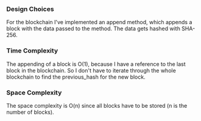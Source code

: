 ### Design Choices

For the blockchain I've implemented an append method, which appends a block with the data passed to the method.
The data gets hashed with SHA-256.

### Time Complexity

The appending of a block is O(1), because I have a reference to the last block in the blockchain. So I don't have to iterate
through the whole blockchain to find the previous_hash for the new block.

### Space Complexity

The space complexity is O(n) since all blocks have to be stored (n is the number of blocks).